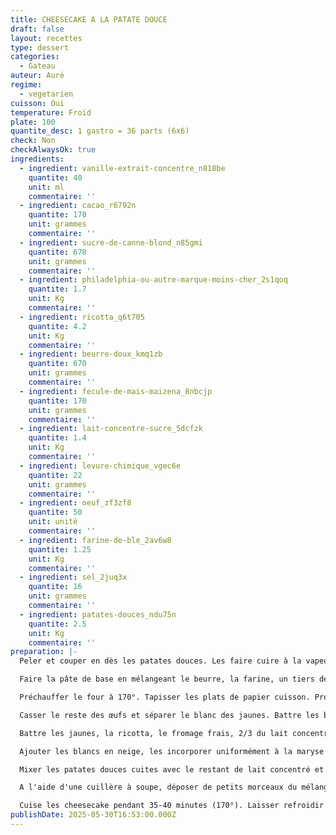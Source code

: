 ```yaml
---
title: CHEESECAKE A LA PATATE DOUCE
draft: false
layout: recettes
type: dessert
categories:
  - Gateau
auteur: Auré
regime:
  - vegetarien
cuisson: Oui
temperature: Froid
plate: 100
quantite_desc: 1 gastro = 36 parts (6x6)
check: Non
checkAlwaysOk: true
ingredients:
  - ingredient: vanille-extrait-concentre_n818be
    quantite: 40
    unit: ml
    commentaire: ''
  - ingredient: cacao_r6792n
    quantite: 170
    unit: grammes
    commentaire: ''
  - ingredient: sucre-de-canne-blond_n85gmi
    quantite: 670
    unit: grammes
    commentaire: ''
  - ingredient: philadelphia-ou-autre-marque-moins-cher_2s1qoq
    quantite: 1.7
    unit: Kg
    commentaire: ''
  - ingredient: ricotta_q6t705
    quantite: 4.2
    unit: Kg
    commentaire: ''
  - ingredient: beurre-doux_kmq1zb
    quantite: 670
    unit: grammes
    commentaire: ''
  - ingredient: fecule-de-mais-maizena_8nbcjp
    quantite: 170
    unit: grammes
    commentaire: ''
  - ingredient: lait-concentre-sucre_5dcfzk
    quantite: 1.4
    unit: Kg
    commentaire: ''
  - ingredient: levure-chimique_vgec6e
    quantite: 22
    unit: grammes
    commentaire: ''
  - ingredient: oeuf_zf3zf8
    quantite: 50
    unit: unité
    commentaire: ''
  - ingredient: farine-de-ble_2av6w8
    quantite: 1.25
    unit: Kg
    commentaire: ''
  - ingredient: sel_2juq3x
    quantite: 16
    unit: grammes
    commentaire: ''
  - ingredient: patates-douces_ndu75n
    quantite: 2.5
    unit: Kg
    commentaire: ''
preparation: |-
  Peler et couper en dès les patates douces. Les faire cuire à la vapeur.

  Faire la pâte de base en mélangeant le beurre, la farine, un tiers des œufs, le cacao en poudre, la levure chimique et le sel. Séparer la pâte en fonction du nombre de plats nécessaires. Former des boules aplaties emballées dans du cellophane et placer au frais 30 minutes.

  Préchauffer le four à 170°. Tapisser les plats de papier cuisson. Presser la pâte refroidie dans les moules pour obtenir un fond régulier.

  Casser le reste des œufs et séparer le blanc des jaunes. Battre les blancs en neige en plusieurs fois s'il y en a beaucoup. Réserver.

  Battre les jaunes, la ricotta, le fromage frais, 2/3 du lait concentré, la moitié de la maïzena et l'extrait de vanille.

  Ajouter les blancs en neige, les incorporer uniformément à la maryse et répartir le mélange sur le fond de pâte.

  Mixer les patates douces cuites avec le restant de lait concentré et de maïzena.

  A l'aide d'une cuillère à soupe, déposer de petits morceaux du mélange de patates sur le mélange de fromage en respectant une distance d'environ 4 cm. Passer une fourchette en spirale dans les deux mélanges de manière à obtenir un léger marbrage.

  Cuise les cheesecake pendant 35-40 minutes (170°). Laisser refroidir avant de servir.
publishDate: 2025-05-30T16:53:00.000Z
---
```

